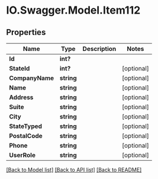 # IO.Swagger.Model.Item112
## Properties

Name | Type | Description | Notes
------------ | ------------- | ------------- | -------------
**Id** | **int?** |  | 
**StateId** | **int?** |  | [optional] 
**CompanyName** | **string** |  | [optional] 
**Name** | **string** |  | [optional] 
**Address** | **string** |  | [optional] 
**Suite** | **string** |  | [optional] 
**City** | **string** |  | [optional] 
**StateTyped** | **string** |  | [optional] 
**PostalCode** | **string** |  | [optional] 
**Phone** | **string** |  | [optional] 
**UserRole** | **string** |  | [optional] 

[[Back to Model list]](../README.md#documentation-for-models) [[Back to API list]](../README.md#documentation-for-api-endpoints) [[Back to README]](../README.md)

